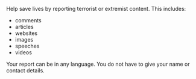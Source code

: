 Help save lives by reporting terrorist or extremist content. This includes:

* comments
* articles
* websites
* images
* speeches
* videos

Your report can be in any language. You do not have to give your name or contact details. 